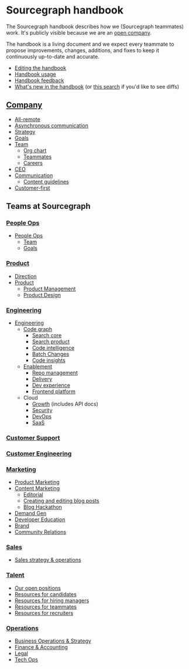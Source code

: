 # Sourcegraph handbook

The Sourcegraph handbook describes how we (Sourcegraph teammates) work. It's publicly visible because we are an [open company](company/index.md#open-company).

The handbook is a living document and we expect every teammate to propose improvements, changes, additions, and fixes to keep it continuously up-to-date and accurate.

- [Editing the handbook](editing.md)
- [Handbook usage](usage.md)
- [Handbook feedback](https://docs.google.com/forms/d/e/1FAIpQLSfb0yU9xmnvK2namuUzUEKbB9IqZlNQF2IWw0OpLsGvBiW2oQ/viewform?usp=sf_link)
- [What's new in the handbook](https://sourcegraph.com/github.com/sourcegraph/about/-/commits) (or [this search](https://sourcegraph.com/search?q=context:global+repo:^github.com/sourcegraph/about%24+type:diff+rev:main) if you'd like to see diffs)

## [Company](company/index.md)

- [All-remote](company/remote/index.md)
- [Asynchronous communication](company/asynchronous-communication.md)
- [Strategy](company/strategy.md)
- [Goals](company/goals/index.md)
- [Team](company/team/index.md)
  - [Org chart](company/team/org_chart.md)
  - [Teammates](./company/team/index.md)
  - [Careers](https://boards.greenhouse.io/sourcegraph91)
- [CEO](ceo/index.md)
- [Communication](communication/index.md)
  - [Content guidelines](communication/content_guidelines/index.md)
- [Customer-first](company/customer-first.md)

## Teams at Sourcegraph

### [People Ops](people-ops/index.md)

- [People Ops](people-ops/index.md)
  - [Team](people-ops/index.md#team)
  - [Goals](people-ops/index.md#goals)

### [Product](product/index.md)

- [Direction](direction/index.md)
- [Product](product/index.md)
  - [Product Management](product/product_management/index.md)
  - [Product Design](product/design/index.md)

### [Engineering](engineering/index.md)

<!-- When updating the engineering team list below, please also update engineering/eng_org.md -->

- [Engineering](./engineering/index.md)
  - [Code graph](./engineering/code-graph/index.md)
    - [Search core](./engineering/code-graph/search/core.md)
    - [Search product](./engineering/code-graph/search/product.md)
    - [Code intelligence](./engineering/code-graph/code-intelligence/index.md)
    - [Batch Changes](./engineering/code-graph/batch-changes/index.md)
    - [Code insights](./engineering/code-graph/code-insights/index.md)
  - [Enablement](./engineering/enablement/index.md)
    - [Repo management](./engineering/enablement/repo-management/index.md)
    - [Delivery](./engineering/enablement/delivery/index.md)
    - [Dev experience](./engineering/enablement/dev-experience/index.md)
    - [Frontend platform](./engineering/enablement/frontend-platform/index.md)
  - Cloud
    - [Growth](./engineering/cloud/growth/index.md) (includes API docs)
    - [Security](./engineering/cloud/security/index.md)
    - [DevOps](./engineering/cloud/devops/index.md)
    - [SaaS](./engineering/cloud/saas/index.md)

### [Customer Support](support/index.md)

### [Customer Engineering](ce/index.md)

### [Marketing](marketing/index.md)

- [Product Marketing](marketing/product-marketing/index.md)
- [Content Marketing](marketing/content/index.md)
  - [Editorial](marketing/content/editorial.md)
  - [Creating and editing blog posts](marketing/content/creating_blog_posts.md)
  - [Blog Hackathon](marketing/content/blog_hackathon.md)
- [Demand Gen](marketing/demand-gen/index.md)
- [Developer Education](marketing/education/index.md)
- [Brand](marketing/brand/index.md)
- [Community Relations](marketing/community_relations.md)

### [Sales](sales/index.md)

- [Sales strategy & operations](sales/sales-ops/index.md)

### [Talent](talent/index.md)

- [Our open positions](careers.md)
- [Resources for candidates](./talent/index.md#resources-for-candidates)
- [Resources for hiring managers](./talent/index.md#resources-for-hiring-managers)
- [Resources for teammates](./talent/index.md#resources-for-teammates)
- [Resources for recruiters](./talent/index.md#resources-for-recruiters)

### [Operations](ops/index.md)

- [Business Operations & Strategy](ops/bizops/index.md)
- [Finance & Accounting](ops/finance/index.md)
- [Legal](ops/legal/index.md)
- [Tech Ops](ops/tech-ops/index.md)
